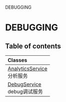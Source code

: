 DEBUGGING

# DEBUGGING <Badge type="tip" text="Groups" /> <Score text="DEBUGGING" />

## Table of contents
| Classes |
| :-----|
| [AnalyticsService](../classes/Service.AnalyticsService.md) <br> 分析服务 |
| [DebugService](../classes/Service.DebugService.md) <br> debug调试服务 |

